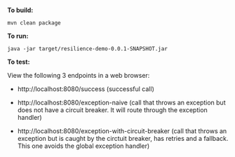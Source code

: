 **To build:**

    mvn clean package

**To run:**

    java -jar target/resilience-demo-0.0.1-SNAPSHOT.jar


**To test:**

View the following 3 endpoints in a web browser:

* http://localhost:8080/success (successful call)


* http://localhost:8080/exception-naive (call that throws an exception but does not have a circuit breaker. It will route through the exception handler)


* http://localhost:8080/exception-with-circuit-breaker (call that throws an exception but is caught by the circtuit breaker, has retries and a fallback. This one avoids the global exception handler)